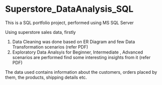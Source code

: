 # Superstore_DataAnalysis_SQL
This is a SQL portfolio project, performed using MS SQL Server 

Using superstore sales data, firstly
1) Data Cleaning was done based on ER Diagram and few Data Transformation scenarios (refer PDF)
3) Exploratory Data Analsyis for Beginner, Intermediate , Advanced scenarios are performed find some interesting insights from it (refer PDF)
   
The data used contains information about the customers, orders placed by them, the products, shipping details etc.
